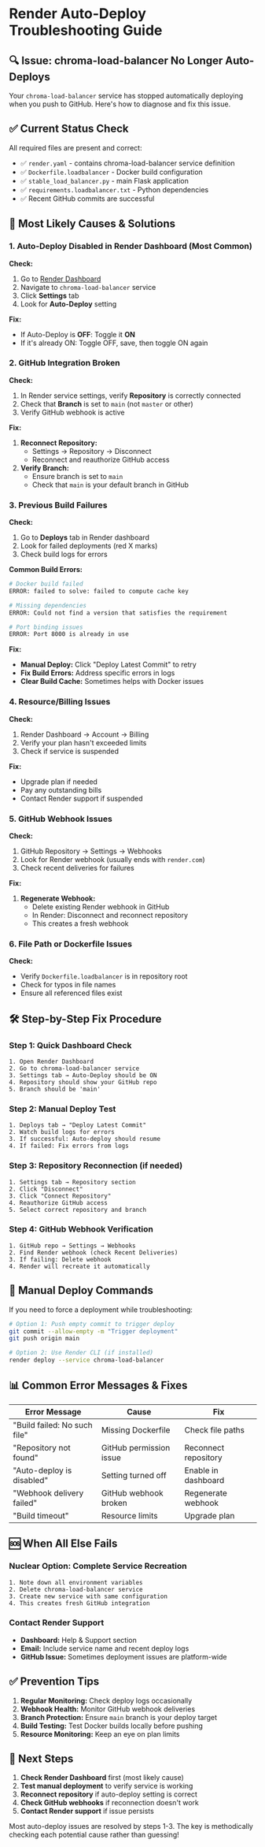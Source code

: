 # Render Auto-Deploy Troubleshooting Guide

## 🔍 **Issue: chroma-load-balancer No Longer Auto-Deploys**

Your `chroma-load-balancer` service has stopped automatically deploying when you push to GitHub. Here's how to diagnose and fix this issue.

## ✅ **Current Status Check**

All required files are present and correct:
- ✅ `render.yaml` - contains chroma-load-balancer service definition
- ✅ `Dockerfile.loadbalancer` - Docker build configuration  
- ✅ `stable_load_balancer.py` - main Flask application
- ✅ `requirements.loadbalancer.txt` - Python dependencies
- ✅ Recent GitHub commits are successful

## 🎯 **Most Likely Causes & Solutions**

### 1. **Auto-Deploy Disabled in Render Dashboard** (Most Common)

**Check:**
1. Go to [Render Dashboard](https://dashboard.render.com)
2. Navigate to `chroma-load-balancer` service
3. Click **Settings** tab
4. Look for **Auto-Deploy** setting

**Fix:**
- If Auto-Deploy is **OFF**: Toggle it **ON**
- If it's already ON: Toggle OFF, save, then toggle ON again

### 2. **GitHub Integration Broken**

**Check:**
1. In Render service settings, verify **Repository** is correctly connected
2. Check that **Branch** is set to `main` (not `master` or other)
3. Verify GitHub webhook is active

**Fix:**
1. **Reconnect Repository:**
   - Settings → Repository → Disconnect
   - Reconnect and reauthorize GitHub access
2. **Verify Branch:**
   - Ensure branch is set to `main`
   - Check that `main` is your default branch in GitHub

### 3. **Previous Build Failures**

**Check:**
1. Go to **Deploys** tab in Render dashboard
2. Look for failed deployments (red X marks)
3. Check build logs for errors

**Common Build Errors:**
```bash
# Docker build failed
ERROR: failed to solve: failed to compute cache key

# Missing dependencies  
ERROR: Could not find a version that satisfies the requirement

# Port binding issues
ERROR: Port 8000 is already in use
```

**Fix:**
- **Manual Deploy:** Click "Deploy Latest Commit" to retry
- **Fix Build Errors:** Address specific errors in logs
- **Clear Build Cache:** Sometimes helps with Docker issues

### 4. **Resource/Billing Issues**

**Check:**
1. Render Dashboard → Account → Billing
2. Verify your plan hasn't exceeded limits
3. Check if service is suspended

**Fix:**
- Upgrade plan if needed
- Pay any outstanding bills
- Contact Render support if suspended

### 5. **GitHub Webhook Issues**

**Check:**
1. GitHub Repository → Settings → Webhooks
2. Look for Render webhook (usually ends with `render.com`)
3. Check recent deliveries for failures

**Fix:**
1. **Regenerate Webhook:**
   - Delete existing Render webhook in GitHub
   - In Render: Disconnect and reconnect repository
   - This creates a fresh webhook

### 6. **File Path or Dockerfile Issues**

**Check:**
- Verify `Dockerfile.loadbalancer` is in repository root
- Check for typos in file names
- Ensure all referenced files exist

## 🛠️ **Step-by-Step Fix Procedure**

### Step 1: Quick Dashboard Check
```
1. Open Render Dashboard
2. Go to chroma-load-balancer service  
3. Settings tab → Auto-Deploy should be ON
4. Repository should show your GitHub repo
5. Branch should be 'main'
```

### Step 2: Manual Deploy Test
```
1. Deploys tab → "Deploy Latest Commit"
2. Watch build logs for errors
3. If successful: Auto-deploy should resume
4. If failed: Fix errors from logs
```

### Step 3: Repository Reconnection (if needed)
```
1. Settings tab → Repository section
2. Click "Disconnect"
3. Click "Connect Repository" 
4. Reauthorize GitHub access
5. Select correct repository and branch
```

### Step 4: GitHub Webhook Verification
```
1. GitHub repo → Settings → Webhooks
2. Find Render webhook (check Recent Deliveries)
3. If failing: Delete webhook
4. Render will recreate it automatically
```

## 🔧 **Manual Deploy Commands**

If you need to force a deployment while troubleshooting:

```bash
# Option 1: Push empty commit to trigger deploy
git commit --allow-empty -m "Trigger deployment"
git push origin main

# Option 2: Use Render CLI (if installed)
render deploy --service chroma-load-balancer
```

## 📊 **Common Error Messages & Fixes**

| Error Message | Cause | Fix |
|---------------|-------|-----|
| "Build failed: No such file" | Missing Dockerfile | Check file paths |
| "Repository not found" | GitHub permission issue | Reconnect repository |
| "Auto-deploy is disabled" | Setting turned off | Enable in dashboard |
| "Webhook delivery failed" | GitHub webhook broken | Regenerate webhook |
| "Build timeout" | Resource limits | Upgrade plan |

## 🆘 **When All Else Fails**

### Nuclear Option: Complete Service Recreation
```
1. Note down all environment variables
2. Delete chroma-load-balancer service
3. Create new service with same configuration
4. This creates fresh GitHub integration
```

### Contact Render Support
- **Dashboard:** Help & Support section
- **Email:** Include service name and recent deploy logs
- **GitHub Issue:** Sometimes deployment issues are platform-wide

## ✅ **Prevention Tips**

1. **Regular Monitoring:** Check deploy logs occasionally
2. **Webhook Health:** Monitor GitHub webhook deliveries
3. **Branch Protection:** Ensure `main` branch is your deploy target
4. **Build Testing:** Test Docker builds locally before pushing
5. **Resource Monitoring:** Keep an eye on plan limits

## 🎯 **Next Steps**

1. **Check Render Dashboard** first (most likely cause)
2. **Test manual deployment** to verify service is working
3. **Reconnect repository** if auto-deploy setting is correct
4. **Check GitHub webhooks** if reconnection doesn't work
5. **Contact Render support** if issue persists

Most auto-deploy issues are resolved by steps 1-3. The key is methodically checking each potential cause rather than guessing! 